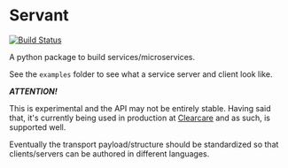 # Servant

[![Build Status](https://travis-ci.org/brianz/servant.svg?branch=master)](https://travis-ci.org/brianz/servant)

A python package to build services/microservices.

See the `examples` folder to see what a service server and client look like.
 
**_ATTENTION!_**

This is experimental and the API may not be entirely stable. Having said that, it's currently being
used in production at [Clearcare](http://clearcareonline.com) and as such, is supported well.

Eventually the transport payload/structure should be standardized so that clients/servers can be 
authored in different languages.
